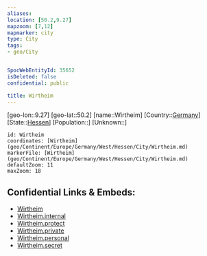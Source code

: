 ```yaml
---
aliases: 
location: [50.2,9.27]
mapzoom: [7,12] 
mapmarker: city 
type: City
tags:
- geo/City


SpocWebEntityId: 35652
isDeleted: false
confidential: public

title: Wirtheim
---
```

[geo-lon::9.27]
[geo-lat::50.2]
[name::Wirtheim]
[Country::[Germany](geo/Continent/Europe/Germany.md)]
[State::[Hessen](geo/Continent/Europe/Germany/West/Hessen.md)]
[Population::]
[Unknown::]


```leaflet
id: Wirtheim
coordinates: [Wirtheim](geo/Continent/Europe/Germany/West/Hessen/City/Wirtheim.md)
markerFile: [Wirtheim](geo/Continent/Europe/Germany/West/Hessen/City/Wirtheim.md)
defaultZoom: 11 
maxZoom: 18
```


## Confidential Links & Embeds: 
- [Wirtheim](../../../../../../../../_public/geo/Continent/Europe/Germany/West/Hessen/City/Wirtheim.md) 
- [Wirtheim.internal](../../../../../../../../_internal/geo/Continent/Europe/Germany/West/Hessen/City/Wirtheim.internal.md) 
- [Wirtheim.protect](../../../../../../../../_protect/geo/Continent/Europe/Germany/West/Hessen/City/Wirtheim.protect.md) 
- [Wirtheim.private](../../../../../../../../_private/geo/Continent/Europe/Germany/West/Hessen/City/Wirtheim.private.md) 
- [Wirtheim.personal](../../../../../../../../_personal/geo/Continent/Europe/Germany/West/Hessen/City/Wirtheim.personal.md) 
- [Wirtheim.secret](../../../../../../../../_secret/geo/Continent/Europe/Germany/West/Hessen/City/Wirtheim.secret.md) 
